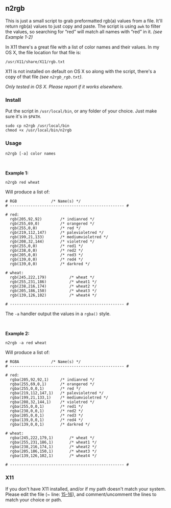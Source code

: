 n2rgb
-----

This is just a small script to grab preformatted rgb(a) values from a file. It'll return rgb(a) values to just copy and paste. The script is using `awk` to filter the values, so searching for “red” will match all names with “red” in it. _(see Example 1-2)_

In X11 there's a great file with a list of color names and their values. In my OS X, the file location for that file is:

```
/usr/X11/share/X11/rgb.txt
```

X11 is not installed on default on OS X so along with the script, there's a copy of that file _(see `n2rgb_rgb.txt`)_.

_Only tested in OS X. Please report if it works elsewhere._



### Install

Put the script in `/usr/local/bin`, or any folder of your choice. Just make sure it's in `$PATH`.

	sudo cp n2rgb /usr/local/bin
	chmod +x /usr/local/bin/n2rgb



### Usage

	n2rgb [-a] color names

 

**Example 1:**

	n2rgb red wheat

Will produce a list of:

```
# RGB				/* Name(s) */
# -------------------------------------------------- #

# red:
  rgb(205,92,92)  		/* indianred */
  rgb(255,69,0)  		/* orangered */
  rgb(255,0,0)  		/* red */
  rgb(219,112,147) 		/* palevioletred */
  rgb(199,21,133)  		/* mediumvioletred */
  rgb(208,32,144)  		/* violetred */
  rgb(255,0,0)  		/* red1 */
  rgb(238,0,0)  		/* red2 */
  rgb(205,0,0)  		/* red3 */
  rgb(139,0,0)  		/* red4 */
  rgb(139,0,0)  		/* darkred */

# wheat:
  rgb(245,222,179)  		/* wheat */
  rgb(255,231,186)  		/* wheat1 */
  rgb(238,216,174)  		/* wheat2 */
  rgb(205,186,150)  		/* wheat3 */
  rgb(139,126,102)  		/* wheat4 */

# -------------------------------------------------- #
```

The `-a` handler output the values in a `rgba()` style.

 

**Example 2:**

	n2rgb -a red wheat

Will produce a list of:

```
# RGBA				/* Name(s) */
# -------------------------------------------------- #

# red:
  rgba(205,92,92,1)		/* indianred */
  rgba(255,69,0,1) 		/* orangered */
  rgba(255,0,0,1)  		/* red */
  rgba(219,112,147,1)	/* palevioletred */
  rgba(199,21,133,1)	/* mediumvioletred */
  rgba(208,32,144,1)	/* violetred */
  rgba(255,0,0,1)  		/* red1 */
  rgba(238,0,0,1)  		/* red2 */
  rgba(205,0,0,1)  		/* red3 */
  rgba(139,0,0,1)  		/* red4 */
  rgba(139,0,0,1)  		/* darkred */

# wheat:
  rgba(245,222,179,1)  		/* wheat */
  rgba(255,231,186,1)  		/* wheat1 */
  rgba(238,216,174,1)  		/* wheat2 */
  rgba(205,186,150,1)  		/* wheat3 */
  rgba(139,126,102,1)  		/* wheat4 */

# -------------------------------------------------- #
```



### X11

If you don't have X11 installed, and/or if my path doesn't match your system. Please edit the file (~ line: [15-16][path]), and comment/uncomment the lines to match your choice or path.


[path]: https://github.com/iEFdev/junkyard/blob/master/n2rgb#L15-16